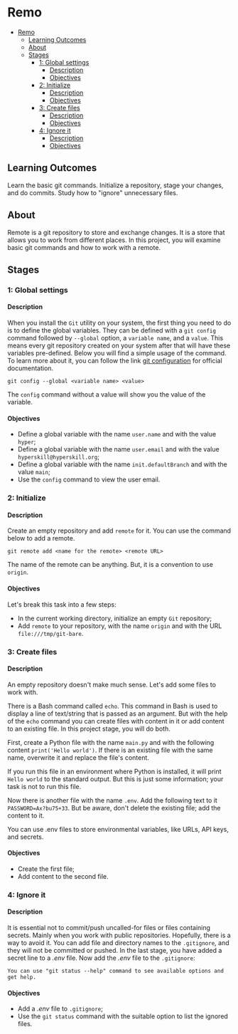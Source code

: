 # Remo

- [Remo](#remo)
  - [Learning Outcomes](#learning-outcomes)
  - [About](#about)
  - [Stages](#stages)
    - [1: Global settings](#1-global-settings)
      - [Description](#description)
      - [Objectives](#objectives)
    - [2: Initialize](#2-initialize)
      - [Description](#description-1)
      - [Objectives](#objectives-1)
    - [3: Create files](#3-create-files)
      - [Description](#description-2)
      - [Objectives](#objectives-2)
    - [4: Ignore it](#4-ignore-it)
      - [Description](#description-3)
      - [Objectives](#objectives-3)

## Learning Outcomes
Learn the basic git commands. Initialize a repository, stage your changes, and do commits. Study how to "ignore" unnecessary files.

## About
Remote is a git repository to store and exchange changes. It is a store that allows you to work from different places. In this project, you will examine basic git commands and how to work with a remote.

## Stages
### 1: Global settings
#### Description
When you install the `Git` utility on your system, the first thing you need to do is to define the global variables. They can be defined with a `git config` command followed by `--global` option, a `variable name`, and a `value`. This means every git repository created on your system after that will have these variables pre-defined. Below you will find a simple usage of the command. To learn more about it, you can follow the link [git configuration][git config] for official documentation.

```console
git config --global <variable name> <value>
```

The `config` command without a value will show you the value of the variable.

#### Objectives
- Define a global variable with the name `user.name` and with the value `hyper`;
- Define a global variable with the name `user.email` and with the value `hyperskill@hyperskill.org`;
- Define a global variable with the name `init.defaultBranch` and with the value `main`;
- Use the `config` command to view the user email.

### 2: Initialize
#### Description
Create an empty repository and add `remote` for it. You can use the command below to add a remote.

```console
git remote add <name for the remote> <remote URL>
```

The name of the remote can be anything. But, it is a convention to use `origin`.

#### Objectives
Let's break this task into a few steps:
- In the current working directory, initialize an empty `Git` repository;
- Add `remote` to your repository, with the name `origin` and with the URL `file:///tmp/git-bare`.

### 3: Create files
#### Description
An empty repository doesn't make much sense. Let's add some files to work with.

There is a Bash command called `echo`. This command in Bash is used to display a line of text/string that is passed as an argument. But with the help of the `echo` command you can create files with content in it or add content to an existing file. In this project stage, you will do both.

First, create a Python file with the name `main.py` and with the following content `print('Hello world')`. If there is an existing file with the same name, overwrite it and replace the file's content.

If you run this file in an environment where Python is installed, it will print `Hello world` to the standard output. But this is just some information; your task is not to run this file.

Now there is another file with the name `.env`. Add the following text to it `PASSWORD=Ax?bu75+33`. But be aware, don't delete the existing file; add the content to it.

You can use .env files to store environmental variables, like URLs, API keys, and secrets.

#### Objectives
- Create the first file;
- Add content to the second file.

### 4: Ignore it
#### Description
It is essential not to commit/push uncalled-for files or files containing secrets. Mainly when you work with public repositories. Hopefully, there is a way to avoid it. You can add file and directory names to the `.gitignore`, and they will not be committed or pushed. In the last stage, you have added a secret line to a _.env_ file. Now add the _.env_ file to the `.gitignore`:

```
You can use "git status --help" command to see available options and get help.
```

#### Objectives
- Add a _.env_ file to `.gitignore`;
- Use the `git status` command with the suitable option to list the ignored files.

[git config]: https://git-scm.com/book/en/v2/Customizing-Git-Git-Configuration